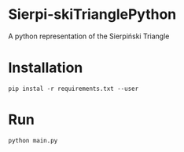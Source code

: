 # Sierpi-skiTrianglePython
A python representation of the Sierpiński Triangle

# Installation
```
pip instal -r requirements.txt --user
```

# Run
```
python main.py
```
